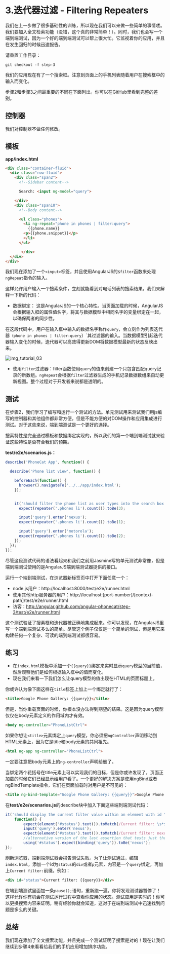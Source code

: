 # 3.迭代器过滤 - Filtering Repeaters

我们在上一步做了很多基础性的训练，所以现在我们可以来做一些简单的事情喽。我们要加入全文检索功能（没错，这个真的非常简单！）。同时，我们也会写一个端到端测试，因为一个好的端到端测试可以帮上很大忙。它监视着你的应用，并且在发生回归的时候迅速报告。

请重置工作目录：

```
git checkout -f step-3
```

我们的应用现在有了一个搜索框。注意到页面上的手机列表随着用户在搜索框中的输入而变化。

步骤2和步骤3之间最重要的不同在下面列出。你可以在GitHub里看到完整的差别。

## 控制器

我们对控制器不做任何修改。

## 模板

**app/index.html**


```html
<div class="container-fluid">
  <div class="row-fluid">
    <div class="span2">
      <!--Sidebar content-->

      Search: <input ng-model="query">

    </div>
    <div class="span10">
      <!--Body content-->

      <ul class="phones">
        <li ng-repeat="phone in phones | filter:query">
          {{phone.name}}
        <p>{{phone.snippet}}</p>
        </li>
      </ul>

       </div>
  </div>
</div>
```

我们现在添加了一个`<input>`标签，并且使用AngularJS的`$filter`函数来处理`ngRepeat`指令的输入。

这样允许用户输入一个搜索条件，立刻就能看到对电话列表的搜索结果。我们来解释一下新的代码：

* 数据绑定： 这是AngularJS的一个核心特性。当页面加载的时候，AngularJS会根据输入框的属性值名字，将其与数据模型中相同名字的变量绑定在一起，以确保两者的同步性。

在这段代码中，用户在输入框中输入的数据名字称作`query`，会立刻作为列表迭代器`（phone in phones | filter:query`）`其过滤器的输入。当数据模型引起迭代器输入变化的时候，迭代器可以高效得更新DOM将数据模型最新的状态反映出来。

![img_tutorial_03](http://docs.angularjs.org/img/tutorial/tutorial_03.png)

* 使用`filter`过滤器：filter函数使用`query`的值来创建一个只包含匹配query记录的新数组。`ngRepeat`会根据`filter`过滤器生成的手机记录数据数组来自动更新视图。整个过程对于开发者来说都是透明的。

## 测试

在步骤2，我们学习了编写和运行一个测试的方法。单元测试用来测试我们用js编写的控制器和其他组件都非常方便，但是不能方便的对DOM操作和应用集成进行测试。对于这些来说，端到端测试是一个更好的选择。

搜索特性是完全通过模板和数据绑定实现的，所以我们的第一个端到端测试就来验证这些特性是否符合我们的预期。

**test/e2e/scenarios.js：**

```js
describe('PhoneCat App', function() {

  describe('Phone list view', function() {

    beforeEach(function() {
      browser().navigateTo('../../app/index.html');
    });


    it('should filter the phone list as user types into the search box', function() {
      expect(repeater('.phones li').count()).toBe(3);

      input('query').enter('nexus');
      expect(repeater('.phones li').count()).toBe(1);

      input('query').enter('motorola');
      expect(repeater('.phones li').count()).toBe(2);
    });
  });
});
```

尽管这段测试代码的语法看起来和我们之前用Jasmine写的单元测试非常像，但是端到端测试使用的是AngularJS端到端测试器提供的接口。

运行一个端到端测试，在浏览器新标签页中打开下面任意一个：

* node.js用户：http://localhost:8000/test/e2e/runner.html
* 使用其他http服务器的用户：http://localhost:[port-number]/[context-path]/test/e2e/runner.html
* 访客：http://angular.github.com/angular-phonecat/step-3/test/e2e/runner.html

这个测试验证了搜素框和迭代器被正确地集成起来。你可以发现，在AngularJS里写一个端到端测试多么的简单。尽管这个例子仅仅是一个简单的测试，但是用它来构建任何一个复杂、可读的端到端测试都很容易。

## 练习

* 在`index.html`模板中添加一个`{{query}}`绑定来实时显示`query`模型的当前值，然后观察他们是如何根据输入框中的值而变化。
* 现在我们来看一下我们怎么让query模型的值出现在HTML的页面标题上。

你或许认为像下面这样在`title`标签上加上一个绑定就行了：

```html
<title>Google Phone Gallery: {{query}}</title>
```

但是，当你重载页面的时候，你根本没办法得到期望的结果。这是因为query模型仅仅在body元素定义的作用域内才有效。

```html
<body ng-controller="PhoneListCtrl">
```

如果你想让`<title>`元素绑定上`query`模型，你必须把`ngController`声明移动到HTML元素上，因为它是title和body元素的共同祖先。

```html
<html ng-app ng-controller="PhoneListCtrl">
```

一定要注意把body元素上的`ng-controller`声明给删了。

当绑定两个花括号在title元素上可以实现我们的目标，但是你或许发现了，页面正加载的时候它们已经显示给用户看了。一个更好的解决方案是使用ngBind或者ngBindTemplate指令，它们在页面加载时对用户是不可见的：

```html
<title ng-bind-template="Google Phone Gallery: {{query}}">Google Phone Gallery</title>
```

在**test/e2e/scenarios.js**的describe块中加入下面这些端到端测试代码：

```js
it('should display the current filter value within an element with id "status"',
    function() {
        expect(element('#status').text()).toMatch(/Current filter: \s*$/);
        input('query').enter('nexus');
        expect(element('#status').text()).toMatch(/Current filter: nexus\s*$/);
        //alternative version of the last assertion that tests just the value of the binding
        using('#status').expect(binding('query')).toBe('nexus');
});
```

刷新浏览器，端到端测试器会报告测试失败。为了让测试通过，编辑`index.html`，添加一个id为`status`的`div`或者`p`元素，内容是一个`query`绑定，再加上`Current filter:`前缀。例如：

```html
<div id="status">Current filter: {{query}}</div>
```

在端到端测试里面加一条`pause();`语句，重新跑一遍。你将发现测试器暂停了！这样允许你有机会在测试运行过程中查看你应用的状态。测试应用是实时的！你可以更换搜索内容来证明。稍有经验你就会知道，这对于在端到端测试中迅速找到问题是多么的关键。

## 总结

我们现在添加了全文搜索功能，并且完成一个测试证明了搜索是对的！现在让我们继续到步骤4来看看给我们的手机应用增加排序功能。